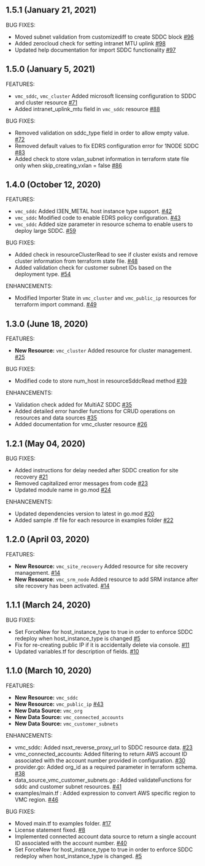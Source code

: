 ## 1.5.1 (January 21, 2021)

 BUG FIXES:

 * Moved subnet validation from customizediff to create SDDC block [\#96](https://github.com/vmware/terraform-provider-vmc/pull/96)
 * Added zerocloud check for setting intranet MTU uplink [\#98](https://github.com/vmware/terraform-provider-vmc/pull/98)
 * Updated help documentation for import SDDC functionality [\#97](https://github.com/vmware/terraform-provider-vmc/pull/97)

## 1.5.0 (January 5, 2021)

FEATURES:

 * `vmc_sddc`, `vmc_cluster` Added microsoft licensing configuration to SDDC and cluster resource [\#71](https://github.com/vmware/terraform-provider-vmc/pull/71)
 * Added intranet_uplink_mtu field in `vmc_sddc` resource [\#88](https://github.com/vmware/terraform-provider-vmc/pull/88)

 BUG FIXES:

 * Removed validation on sddc_type field in order to allow empty value. [\#72](https://github.com/vmware/terraform-provider-vmc/pull/72)
 * Removed default values to fix EDRS configuration error for 1NODE SDDC [\#83](https://github.com/vmware/terraform-provider-vmc/pull/83)
 * Added check to store vxlan_subnet information in terraform state file only when skip_creating_vxlan = false [\#86](https://github.com/vmware/terraform-provider-vmc/pull/86)

## 1.4.0 (October 12, 2020)

FEATURES:

* `vmc_sddc` Added I3EN_METAL host instance type support.  [\#42](https://github.com/vmware/terraform-provider-vmc/pull/42)
* `vmc_sddc` Modified code to enable EDRS policy configuration. [\#43](https://github.com/vmware/terraform-provider-vmc/pull/43)
* `vmc_sddc` Added size parameter in resource schema to enable users to deploy large SDDC. [\#59](https://github.com/vmware/terraform-provider-vmc/pull/59)

BUG FIXES: 

* Added check in resourceClusterRead to see if cluster exists and remove cluster information from terraform state file. [\#48](https://github.com/vmware/terraform-provider-vmc/pull/48)
* Added validation check for customer subnet IDs based on the deployment type. [\#54](https://github.com/vmware/terraform-provider-vmc/pull/54)

ENHANCEMENTS:

* Modified Importer State in `vmc_cluster` and `vmc_public_ip` resources for terraform import command. [\#49](https://github.com/vmware/terraform-provider-vmc/pull/49)

## 1.3.0 (June 18, 2020)

FEATURES:

* **New Resource:** `vmc_cluster` Added resource for cluster management. [\#25](https://github.com/vmware/terraform-provider-vmc/pull/25)

BUG FIXES: 

* Modified code to store num_host in resourceSddcRead method [\#39](https://github.com/vmware/terraform-provider-vmc/pull/39)

ENHANCEMENTS:

* Validation check added for MultiAZ SDDC [\#35](https://github.com/vmware/terraform-provider-vmc/pull/29)
* Added detailed error handler functions for CRUD operations on resources and data sources [\#35](https://github.com/vmware/terraform-provider-vmc/pull/29)
* Added documentation for vmc_cluster resource  [\#26](https://github.com/vmware/terraform-provider-vmc/pull/26)

## 1.2.1 (May 04, 2020)

BUG FIXES: 

* Added instructions for delay needed after SDDC creation for site recovery [\#21](https://github.com/vmware/terraform-provider-vmc/pull/21)
* Removed capitalized error messages from code [\#23](https://github.com/vmware/terraform-provider-vmc/pull/23)
* Updated module name in go.mod [\#24](https://github.com/vmware/terraform-provider-vmc/pull/24)

ENHANCEMENTS:

* Updated dependencies version to latest in go.mod [\#20](https://github.com/vmware/terraform-provider-vmc/pull/20)
* Added sample .tf file for each resource in examples folder [\#22](https://github.com/vmware/terraform-provider-vmc/pull/22)

## 1.2.0 (April 03, 2020)

FEATURES:

* **New Resource:** `vmc_site_recovery` Added resource for site recovery management. [\#14](https://github.com/vmware/terraform-provider-vmc/pull/14)
* **New Resource:** `vmc_srm_node` Added resource to add SRM instance after site recovery has been activated. [\#14](https://github.com/vmware/terraform-provider-vmc/pull/14)


## 1.1.1 (March 24, 2020)

BUG FIXES:

* Set ForceNew for host_instance_type to true in order to enforce SDDC redeploy when host_instance_type is changed [\#5](https://github.com/vmware/terraform-provider-vmc/pull/5)
* Fix for re-creating public IP if it is accidentally delete via console. [\#11](https://github.com/vmware/terraform-provider-vmc/pull/11)
* Updated variables.tf for description of fields. [\#10](https://github.com/vmware/terraform-provider-vmc/pull/10)


## 1.1.0 (March 10, 2020)

FEATURES:

* **New Resource:** `vmc_sddc`
* **New Resource:** `vmc_public_ip` [\#43](https://github.com/vmware/terraform-provider-vmc/pull/43)
* **New Data Source:** `vmc_org`
* **New Data Source:** `vmc_connected_accounts`
* **New Data Source:** `vmc_customer_subnets`


ENHANCEMENTS:

* vmc_sddc: Added nsxt_reverse_proxy_url to SDDC resource data. [\#23](https://github.com/vmware/terraform-provider-vmc/pull/23)
* vmc_connected_accounts: Added filtering to return AWS account ID associated with the account number provided in configuration. [\#30](https://github.com/vmware/terraform-provider-vmc/pull/30)
* provider.go: Added org_id as a required parameter in terraform schema. [\#38](https://github.com/vmware/terraform-provider-vmc/pull/38)
* data_source_vmc_customer_subnets.go : Added validateFunctions for sddc and customer subnet resources. [\#41](https://github.com/vmware/terraform-provider-vmc/pull/41)
* examples/main.tf : Added expression to convert AWS specific region to VMC region. [\#46](https://github.com/vmware/terraform-provider-vmc/pull/46) 


BUG FIXES:

* Moved main.tf to examples folder. [\#17](https://github.com/vmware/terraform-provider-vmc/pull/17)
* License statement fixed. [\#8](https://github.com/vmware/terraform-provider-vmc/pull/8)
* Implemented connected account data source to return a single account ID associated with the account number. [\#40](https://github.com/vmware/terraform-provider-vmc/pull/40)
* Set ForceNew for host_instance_type to true in order to enforce SDDC redeploy when host_instance_type is changed. [\#5](https://github.com/vmware/terraform-provider-vmc/pull/5)
